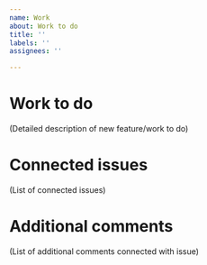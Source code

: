 ```yaml
---
name: Work
about: Work to do
title: ''
labels: ''
assignees: ''

---
```


# Work to do

(Detailed description of new feature/work to do)

# Connected issues

(List of connected issues)

# Additional comments

(List of additional comments connected with issue)
